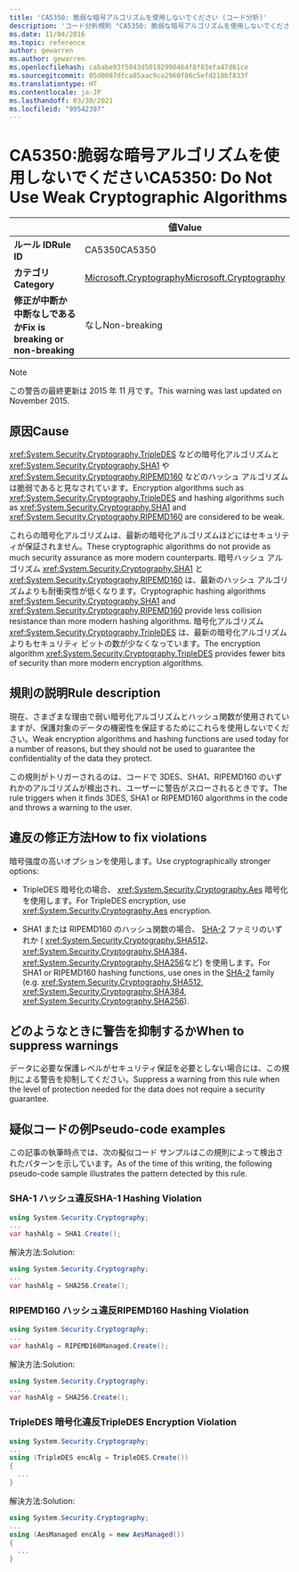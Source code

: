```yaml
---
title: 'CA5350: 脆弱な暗号アルゴリズムを使用しないでください (コード分析)'
description: 'コード分析規則 "CA5350: 脆弱な暗号アルゴリズムを使用しないでください" について説明します'
ms.date: 11/04/2016
ms.topic: reference
author: gewarren
ms.author: gewarren
ms.openlocfilehash: cababe03f5043d50192990464f8f83efa47d61ce
ms.sourcegitcommit: 05d0087dfca85aac9ca2960f86c5efd218bf833f
ms.translationtype: HT
ms.contentlocale: ja-JP
ms.lasthandoff: 03/30/2021
ms.locfileid: "99542397"
---
```

# <a name="ca5350-do-not-use-weak-cryptographic-algorithms"></a><span data-ttu-id="bd50e-103">CA5350:脆弱な暗号アルゴリズムを使用しないでください</span><span class="sxs-lookup"><span data-stu-id="bd50e-103">CA5350: Do Not Use Weak Cryptographic Algorithms</span></span>

| | <span data-ttu-id="bd50e-104">値</span><span class="sxs-lookup"><span data-stu-id="bd50e-104">Value</span></span> |
|-|-|
| <span data-ttu-id="bd50e-105">**ルール ID**</span><span class="sxs-lookup"><span data-stu-id="bd50e-105">**Rule ID**</span></span> |<span data-ttu-id="bd50e-106">CA5350</span><span class="sxs-lookup"><span data-stu-id="bd50e-106">CA5350</span></span>|
| <span data-ttu-id="bd50e-107">**カテゴリ**</span><span class="sxs-lookup"><span data-stu-id="bd50e-107">**Category**</span></span> |[<span data-ttu-id="bd50e-108">Microsoft.Cryptography</span><span class="sxs-lookup"><span data-stu-id="bd50e-108">Microsoft.Cryptography</span></span>](security-warnings.md)|
| <span data-ttu-id="bd50e-109">**修正が中断か中断なしであるか**</span><span class="sxs-lookup"><span data-stu-id="bd50e-109">**Fix is breaking or non-breaking**</span></span> |<span data-ttu-id="bd50e-110">なし</span><span class="sxs-lookup"><span data-stu-id="bd50e-110">Non-breaking</span></span>|

> [!NOTE]
> <span data-ttu-id="bd50e-111">この警告の最終更新は 2015 年 11 月です。</span><span class="sxs-lookup"><span data-stu-id="bd50e-111">This warning was last updated on November 2015.</span></span>

## <a name="cause"></a><span data-ttu-id="bd50e-112">原因</span><span class="sxs-lookup"><span data-stu-id="bd50e-112">Cause</span></span>

<span data-ttu-id="bd50e-113"><xref:System.Security.Cryptography.TripleDES> などの暗号化アルゴリズムと <xref:System.Security.Cryptography.SHA1> や <xref:System.Security.Cryptography.RIPEMD160> などのハッシュ アルゴリズムは脆弱であると見なされています。</span><span class="sxs-lookup"><span data-stu-id="bd50e-113">Encryption algorithms such as <xref:System.Security.Cryptography.TripleDES> and hashing algorithms such as <xref:System.Security.Cryptography.SHA1> and <xref:System.Security.Cryptography.RIPEMD160> are considered to be weak.</span></span>

<span data-ttu-id="bd50e-114">これらの暗号化アルゴリズムは、最新の暗号化アルゴリズムほどにはセキュリティが保証されません。</span><span class="sxs-lookup"><span data-stu-id="bd50e-114">These cryptographic algorithms do not provide as much security assurance as more modern counterparts.</span></span> <span data-ttu-id="bd50e-115">暗号ハッシュ アルゴリズム <xref:System.Security.Cryptography.SHA1> と <xref:System.Security.Cryptography.RIPEMD160> は、最新のハッシュ アルゴリズムよりも耐衝突性が低くなります。</span><span class="sxs-lookup"><span data-stu-id="bd50e-115">Cryptographic hashing algorithms <xref:System.Security.Cryptography.SHA1> and <xref:System.Security.Cryptography.RIPEMD160> provide less collision resistance than more modern hashing algorithms.</span></span> <span data-ttu-id="bd50e-116">暗号化アルゴリズム <xref:System.Security.Cryptography.TripleDES> は、最新の暗号化アルゴリズムよりもセキュリティ ビットの数が少なくなっています。</span><span class="sxs-lookup"><span data-stu-id="bd50e-116">The encryption algorithm <xref:System.Security.Cryptography.TripleDES> provides fewer bits of security than more modern encryption  algorithms.</span></span>

## <a name="rule-description"></a><span data-ttu-id="bd50e-117">規則の説明</span><span class="sxs-lookup"><span data-stu-id="bd50e-117">Rule description</span></span>

<span data-ttu-id="bd50e-118">現在、さまざまな理由で弱い暗号化アルゴリズムとハッシュ関数が使用されていますが、保護対象のデータの機密性を保証するためにこれらを使用しないでください。</span><span class="sxs-lookup"><span data-stu-id="bd50e-118">Weak encryption algorithms and hashing functions are used today for a number of reasons, but they should not be used to guarantee the confidentiality of the data they protect.</span></span>

<span data-ttu-id="bd50e-119">この規則がトリガーされるのは、コードで 3DES、SHA1、RIPEMD160 のいずれかのアルゴリズムが検出され、ユーザーに警告がスローされるときです。</span><span class="sxs-lookup"><span data-stu-id="bd50e-119">The rule triggers when it finds 3DES, SHA1 or RIPEMD160 algorithms in the code and throws a warning to the user.</span></span>

## <a name="how-to-fix-violations"></a><span data-ttu-id="bd50e-120">違反の修正方法</span><span class="sxs-lookup"><span data-stu-id="bd50e-120">How to fix violations</span></span>

<span data-ttu-id="bd50e-121">暗号強度の高いオプションを使用します。</span><span class="sxs-lookup"><span data-stu-id="bd50e-121">Use cryptographically stronger options:</span></span>

- <span data-ttu-id="bd50e-122">TripleDES 暗号化の場合、 <xref:System.Security.Cryptography.Aes> 暗号化を使用します。</span><span class="sxs-lookup"><span data-stu-id="bd50e-122">For TripleDES encryption, use <xref:System.Security.Cryptography.Aes> encryption.</span></span>

- <span data-ttu-id="bd50e-123">SHA1 または RIPEMD160 のハッシュ関数の場合、 [SHA-2](/windows/desktop/SecCrypto/hash-and-signature-algorithms) ファミリのいずれか ( <xref:System.Security.Cryptography.SHA512>、 <xref:System.Security.Cryptography.SHA384>、 <xref:System.Security.Cryptography.SHA256>など) を使用します。</span><span class="sxs-lookup"><span data-stu-id="bd50e-123">For SHA1 or RIPEMD160 hashing functions, use ones in the [SHA-2](/windows/desktop/SecCrypto/hash-and-signature-algorithms) family (e.g. <xref:System.Security.Cryptography.SHA512>, <xref:System.Security.Cryptography.SHA384>, <xref:System.Security.Cryptography.SHA256>).</span></span>

## <a name="when-to-suppress-warnings"></a><span data-ttu-id="bd50e-124">どのようなときに警告を抑制するか</span><span class="sxs-lookup"><span data-stu-id="bd50e-124">When to suppress warnings</span></span>

<span data-ttu-id="bd50e-125">データに必要な保護レベルがセキュリティ保証を必要としない場合には、この規則による警告を抑制してください。</span><span class="sxs-lookup"><span data-stu-id="bd50e-125">Suppress a warning from this rule when the level of protection needed for the data does not require a security guarantee.</span></span>

## <a name="pseudo-code-examples"></a><span data-ttu-id="bd50e-126">疑似コードの例</span><span class="sxs-lookup"><span data-stu-id="bd50e-126">Pseudo-code examples</span></span>

<span data-ttu-id="bd50e-127">この記事の執筆時点では、次の擬似コード サンプルはこの規則によって検出されたパターンを示しています。</span><span class="sxs-lookup"><span data-stu-id="bd50e-127">As of the time of this writing, the following pseudo-code sample illustrates the pattern detected by this rule.</span></span>

### <a name="sha-1-hashing-violation"></a><span data-ttu-id="bd50e-128">SHA-1 ハッシュ違反</span><span class="sxs-lookup"><span data-stu-id="bd50e-128">SHA-1 Hashing Violation</span></span>

```csharp
using System.Security.Cryptography;
...
var hashAlg = SHA1.Create();
```

<span data-ttu-id="bd50e-129">解決方法:</span><span class="sxs-lookup"><span data-stu-id="bd50e-129">Solution:</span></span>

```csharp
using System.Security.Cryptography;
...
var hashAlg = SHA256.Create();
```

### <a name="ripemd160-hashing-violation"></a><span data-ttu-id="bd50e-130">RIPEMD160 ハッシュ違反</span><span class="sxs-lookup"><span data-stu-id="bd50e-130">RIPEMD160 Hashing Violation</span></span>

```csharp
using System.Security.Cryptography;
...
var hashAlg = RIPEMD160Managed.Create();
```

<span data-ttu-id="bd50e-131">解決方法:</span><span class="sxs-lookup"><span data-stu-id="bd50e-131">Solution:</span></span>

```csharp
using System.Security.Cryptography;
...
var hashAlg = SHA256.Create();
```

### <a name="tripledes-encryption-violation"></a><span data-ttu-id="bd50e-132">TripleDES 暗号化違反</span><span class="sxs-lookup"><span data-stu-id="bd50e-132">TripleDES Encryption Violation</span></span>

```csharp
using System.Security.Cryptography;
...
using (TripleDES encAlg = TripleDES.Create())
{
  ...
}
```

<span data-ttu-id="bd50e-133">解決方法:</span><span class="sxs-lookup"><span data-stu-id="bd50e-133">Solution:</span></span>

```csharp
using System.Security.Cryptography;
...
using (AesManaged encAlg = new AesManaged())
{
  ...
}
```
